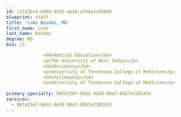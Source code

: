 ```yaml
---
id: c2123bc4-6d9d-4555-a626-e7b0a1c45896
blueprint: staff
title: 'Luke Basdeo, MD'
first_name: Luke
last_name: Basdeo
degree: MD
bio: |2-

              <h4>Medical Education</h4>
              <p>The University of West Indies</p>
              <h4>Residency</h4>
              <p>University of Tennessee College of Medicine</p>
              <h4>Fellowship</h4>
              <p>University of Tennessee College of Medicine</p>
          
primary_specialty: 98f4156f-66d2-4a58-96a7-8bb7e2381455
services:
  - 98f4156f-66d2-4a58-96a7-8bb7e2381455
---
```

